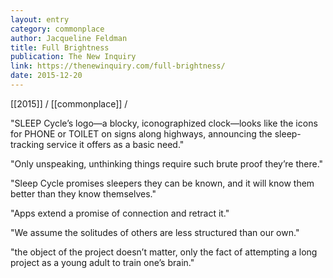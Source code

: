 ```yaml
---
layout: entry
category: commonplace
author: Jacqueline Feldman
title: Full Brightness
publication: The New Inquiry
link: https://thenewinquiry.com/full-brightness/
date: 2015-12-20
---
```


[[2015]] / [[commonplace]] / 

"SLEEP Cycle’s logo—a blocky, iconographized clock—looks like the icons for PHONE or ­TOILET on signs along highways, announcing the sleep-tracking service it offers as a basic need."

"Only unspeaking, unthinking things require such brute proof they’re there."

"Sleep Cycle promises sleepers they can be known, and it will know them better than they know themselves."

"Apps extend a promise of connection and retract it."

"We assume the solitudes of others are less structured than our own."

"the object of the project doesn’t matter, only the fact of attempting a long project as a young adult to train one’s brain."
